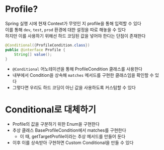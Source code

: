 # Profile?

Spring 실행 시에 현재 Context가 무엇인 지 profile을 통해 입력할 수 있다 <br>
이를 통해 `dev`, `test`, `prod` 환경에 대한 설정을 따로 해놓을 수 있다 <br>
하지만 이를 사용하기 위해선 하드 코딩된 값을 넣어야 한다는 단점이 존재한다

```java
@Conditional({ProfileCondition.class})
public @interface Profile {
    String[] value();
}
```

- `@Conditional` 어노테이션을 통해 ProfileCondition 클래스를 사용한다
- 내부에서 Condition을 상속해 `matches` 메서드를 구현한 클래스임을 확인할 수 있다
- 그렇다면 우리도 하드 코딩이 아닌 값을 사용하도록 커스텀할 수 있다

# Conditional로 대체하기

- Profile의 값을 구분하기 위한 Enum을 구현한다
- 추상 클래스 BaseProfileCondition에서 matches를 구현한다
  - 이 때, getTargetProfile이라는 추상 메서드를 만들어 둔다
- 이후 이를 상속받아 구현하면 Custom Conditional을 만들 수 있다